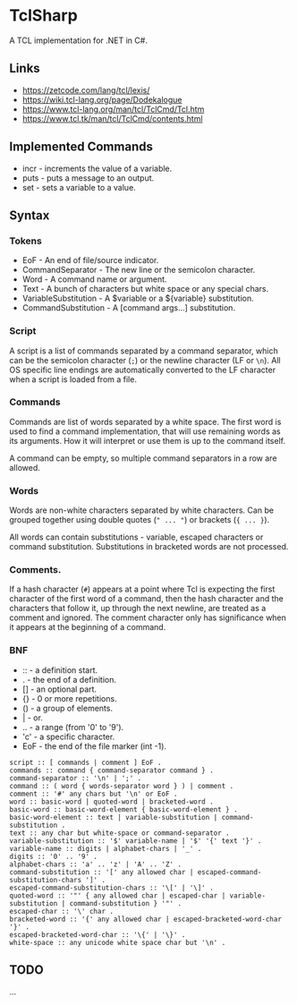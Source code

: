 ﻿# TclSharp

A TCL implementation for .NET in C#.

## Links

* https://zetcode.com/lang/tcl/lexis/
* https://wiki.tcl-lang.org/page/Dodekalogue
* https://www.tcl-lang.org/man/tcl/TclCmd/Tcl.htm
* https://www.tcl.tk/man/tcl/TclCmd/contents.html


## Implemented Commands

* incr - increments the value of a variable.
* puts - puts a message to an output.
* set - sets a variable to a value.


## Syntax

### Tokens

* EoF - An end of file/source indicator.
* CommandSeparator - The new line or the semicolon character.
* Word - A command name or argument.
* Text - A bunch of characters but white space or any special chars.
* VariableSubstitution - A $variable or a ${variable} substitution.
* CommandSubstitution - A \[command args...] substitution.

### Script

A script is a list of commands separated by a command separator, which can be the semicolon character (`;`)
or the newline character (LF or `\n`). All OS specific line endings are automatically converted to the LF
character when a script is loaded from a file.

### Commands

Commands are list of words separated by a white space. The first word is used to find a command implementation,
that will use remaining words as its arguments. How it will interpret or use them is up to the command itself.

A command can be empty, so multiple command separators in a row are allowed. 

### Words

Words are non-white characters separated by white characters. Can be grouped together using double quotes (`" ... "`) or
brackets (`{ ... }`).

All words can contain substitutions - variable, escaped characters or command substitution. Substitutions in bracketed words
are not processed.

### Comments.

If a hash character (`#`) appears at a point where Tcl is expecting the first character of the first word of a command,
then the hash character and the characters that follow it, up through the next newline, are treated as a comment and ignored.
The comment character only has significance when it appears at the beginning of a command.

### BNF

* ::  - a definition start.
* .   - the end of a definition.
* \[] - an optional part.
* {}  - 0 or more repetitions.
* ()  - a group of elements.
* \|  - or.
* ..  - a range (from '0' to '9').
* 'c' - a specific character.
* EoF - the end of the file marker (int -1). 

````
script :: [ commands | comment ] EoF .
commands :: command { command-separator command } .
command-separator :: '\n' | ';' .
command :: ( word { words-separator word } ) | comment .
comment :: '#' any chars but '\n' or EoF .
word :: basic-word | quoted-word | bracketed-word .
basic-word :: basic-word-element { basic-word-element } .
basic-word-element :: text | variable-substitution | command-substitution .
text :: any char but white-space or command-separator .
variable-substitution :: '$' variable-name | '$' '{' text '}' .
variable-name :: digits | alphabet-chars | '_' .
digits :: '0' .. '9' .
alphabet-chars :: 'a' .. 'z' | 'A' .. 'Z' .
command-substitution :: '[' any allowed char | escaped-command-substitution-chars ']' .
escaped-command-substitution-chars :: '\[' | '\]' .
quoted-word :: '"' { any allowed char | escaped-char | variable-substitution | command-substitution } '"' .
escaped-char :: '\' char .
bracketed-word :: '{' any allowed char | escaped-bracketed-word-char '}' .
escaped-bracketed-word-char :: '\{' | '\}' .
white-space :: any unicode white space char but '\n' .
````


## TODO

...
